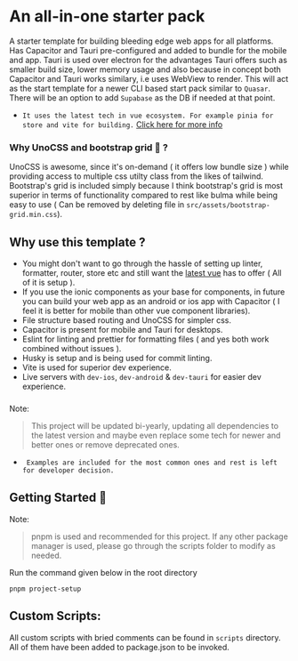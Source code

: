 # An all-in-one starter pack

A starter template for building bleeding edge web apps for all platforms. Has Capacitor and Tauri pre-configured and added to bundle for the mobile and app. Tauri is used over electron for the advantages Tauri offers such as smaller build size, lower memory usage and also because in concept both Capacitor and Tauri works similary, i.e uses WebView to render. This will act as the start template for a newer CLI based start pack similar to `Quasar`. There will be an option to add `Supabase` as the DB if needed at that point.

- `It uses the latest tech in vue ecosystem. For example pinia for store and vite for building.` [Click here for more info](https://twitter.com/youyuxi/status/1464058813649088516?lang=en)

### Why UnoCSS and bootstrap grid 🤔 ?

UnoCSS is awesome, since it's on-demand ( it offers low bundle size ) while providing access to multiple css utilty class from the likes of tailwind. Bootstrap's grid is included simply because I think bootstrap's grid is most superior in terms of functionality compared to rest like bulma while being easy to use ( Can be removed by deleting file in `src/assets/bootstrap-grid.min.css`).

## Why use this template ?

- You might don't want to go through the hassle of setting up linter, formatter, router, store etc and still want the [latest vue](https://twitter.com/youyuxi/status/1464058813649088516?lang=en) has to offer ( All of it is setup ).
- If you use the ionic components as your base for components, in future you can build your web app as an android or ios app with Capacitor ( I feel it is better for mobile than other vue component libraries).
- File structure based routing and UnoCSS for simpler css.
- Capacitor is present for mobile and Tauri for desktops.
- Eslint for linting and prettier for formatting files ( and yes both work combined without issues ).
- Husky is setup and is being used for commit linting.
- Vite is used for superior dev experience.
- Live servers with `dev-ios`, `dev-android` & `dev-tauri` for easier dev experience.

###

Note:

> This project will be updated bi-yearly, updating all dependencies to the latest version and maybe even replace some tech for newer and better ones or remove deprecated ones.

- ` Examples are included for the most common ones and rest is left for developer decision.`

## Getting Started 🤩

Note:

> pnpm is used and recommended for this project. If any other package manager is used, please go through the scripts folder to modify as needed.


Run the command given below in the root directory
``` 
pnpm project-setup 
```

##

## Custom Scripts:

All custom scripts with bried comments can be found in `scripts` directory. All of them have been added to package.json to be invoked.

